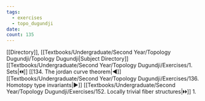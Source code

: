 ```yaml
---
tags:
  - exercises
  - topo_dugundji
date: 
count: 135
---
```

[[Directory]], [[Textbooks/Undergraduate/Second Year/Topology Dugundji/Topology Dugundji|Subject Directory]]
[[Textbooks/Undergraduate/Second Year/Topology Dugundji/Exercises/1. Sets|🞀🞀]] [[134. The jordan curve theorem|◀]] [[Textbooks/Undergraduate/Second Year/Topology Dugundji/Exercises/136. Homotopy type invariants|▶]] [[Textbooks/Undergraduate/Second Year/Topology Dugundji/Exercises/152. Locally trivial fiber structures|🞂🞂]]
1. 